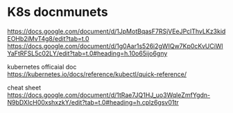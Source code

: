 # K8s docnmunets 


https://docs.google.com/document/d/1JpMotBqasF7RSjVEeJPclThvLKz3kidEOHb2iMvT4g8/edit?tab=t.0
https://docs.google.com/document/d/1g0Aar1s526i2gWIQw7Kp0cKvUCiWlYaFtRFSL5c02LY/edit?tab=t.0#heading=h.10o65ijo6gny

kubernetes officaial  doc 
https://kubernetes.io/docs/reference/kubectl/quick-reference/

cheat sheet 
https://docs.google.com/document/d/1tRae7JQ1HJ_uo3WqleZmfYgdn-N9bDXIcH00xshxzkY/edit?tab=t.0#heading=h.cplz6gsv01tr
